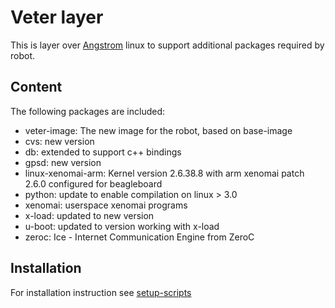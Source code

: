 Veter layer
=============

This is layer over [Angstrom](http://www.angstrom-distribution.org/) linux to support additional packages required by robot.

Content
-------

The following packages are included:

* veter-image: The new image for the robot, based on base-image
* cvs: new version 
* db: extended to support c++ bindings
* gpsd: new version 
* linux-xenomai-arm: Kernel version 2.6.38.8 with arm xenomai patch 2.6.0 configured for beagleboard
* python: update to enable compilation on linux > 3.0
* xenomai: userspace xenomai programs
* x-load: updated to new version
* u-boot: updated to version working with x-load
* zeroc: Ice - Internet Communication Engine from ZeroC

Installation
-------

For installation instruction see [setup-scripts](http://github.com/veter-team/setup-scripts)

